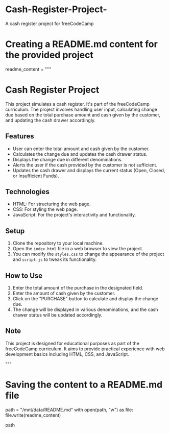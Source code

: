# Cash-Register-Project-
A cash register project for freeCodeCamp 

# Creating a README.md content for the provided project

readme_content = """
# Cash Register Project

This project simulates a cash register. It's part of the freeCodeCamp curriculum. The project involves handling user input, calculating change due based on the total purchase amount and cash given by the customer, and updating the cash drawer accordingly.

## Features

- User can enter the total amount and cash given by the customer.
- Calculates the change due and updates the cash drawer status.
- Displays the change due in different denominations.
- Alerts the user if the cash provided by the customer is not sufficient.
- Updates the cash drawer and displays the current status (Open, Closed, or Insufficient Funds).

## Technologies

- HTML: For structuring the web page.
- CSS: For styling the web page.
- JavaScript: For the project's interactivity and functionality.

## Setup

1. Clone the repository to your local machine.
2. Open the `index.html` file in a web browser to view the project.
3. You can modify the `styles.css` to change the appearance of the project and `script.js` to tweak its functionality.

## How to Use

1. Enter the total amount of the purchase in the designated field.
2. Enter the amount of cash given by the customer.
3. Click on the "PURCHASE" button to calculate and display the change due.
4. The change will be displayed in various denominations, and the cash drawer status will be updated accordingly.

## Note

This project is designed for educational purposes as part of the freeCodeCamp curriculum. It aims to provide practical experience with web development basics including HTML, CSS, and JavaScript.

"""

# Saving the content to a README.md file
path = "/mnt/data/README.md"
with open(path, "w") as file:
    file.write(readme_content)

path
